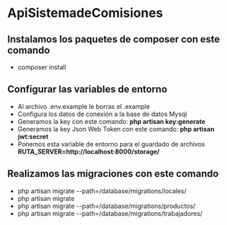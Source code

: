 # ApiSistemadeComisiones

## Instalamos los paquetes de composer con este comando
- composer install
## Configurar las variables de entorno

- Al archivo .env.example le borras el .example
- Configura los datos de conexión a la base de datos Mysql
- Generamos la key con este comando: <b>php artisan key:generate</b>
- Generamos la key Json Web Token con este comando: <b>php artisan jwt:secret</b>
- Ponemos esta variable de entorno para el guardado de archivos <b>RUTA_SERVER=http://localhost:8000/storage/</b>

## Realizamos las migraciones con este comando

- php artisan migrate --path=/database/migrations/locales/
- php artisan migrate
- php artisan migrate --path=/database/migrations/productos/
- php artisan migrate --path=/database/migrations/trabajadores/
